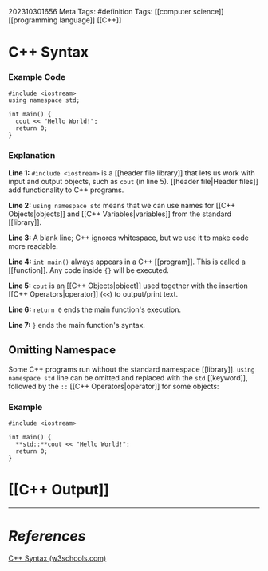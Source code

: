 202310301656
Meta Tags: #definition 
Tags: [[computer science]] [[programming language]] [[C++]]

# C++ Syntax

### Example Code

```
#include <iostream>  
using namespace std;  
  
int main() {  
  cout << "Hello World!";  
  return 0;  
}
```

### Explanation

**Line 1:**
`#include <iostream>` is a [[header file library]] that lets us work with input and output objects, such as `cout` (in line 5). [[header file|Header files]] add functionality to C++ programs. 

**Line 2:**
`using namespace std` means that we can use names for [[C++ Objects|objects]] and [[C++ Variables|variables]] from the standard [[library]].

**Line 3:**
A blank line; C++ ignores whitespace, but we use it to make code more readable.

**Line 4:**
`int main()` always appears in a C++ [[program]]. This is called a [[function]]. Any code inside `{}` will be executed.

**Line 5:**
`cout` is an [[C++ Objects|object]] used together with the insertion [[C++ Operators|operator]] (`<<`) to output/print text.

**Line 6:**
`return 0` ends the main function's execution.

**Line 7:**
`}` ends the main function's syntax.

## Omitting Namespace

Some C++ programs run without the standard namespace [[library]]. `using namespace std` line can be omitted and replaced with the `std` [[keyword]], followed by the `::` [[C++ Operators|operator]] for some objects:

### Example

```
#include <iostream>  
  
int main() {  
  **std::**cout << "Hello World!";  
  return 0;  
}
```

# [[C++ Output]]
---
# *References*

[C++ Syntax (w3schools.com)](https://www.w3schools.com/cpp/cpp_syntax.asp)
